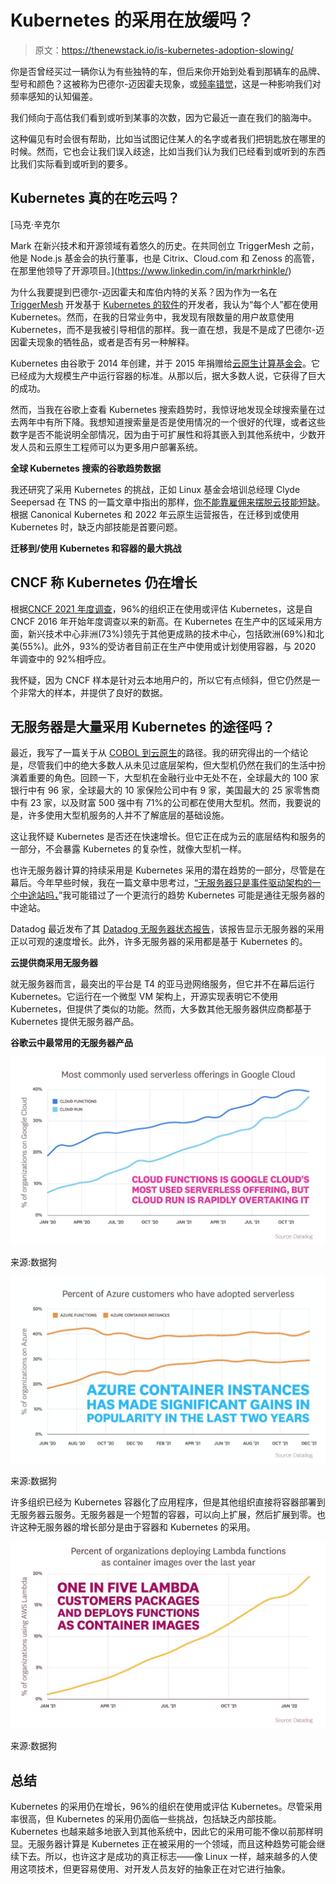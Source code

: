 # Kubernetes 的采用在放缓吗？

> 原文：<https://thenewstack.io/is-kubernetes-adoption-slowing/>

你是否曾经买过一辆你认为有些独特的车，但后来你开始到处看到那辆车的品牌、型号和颜色？这被称为巴德尔-迈因霍夫现象，或[频率错觉](https://en.wikipedia.org/wiki/Frequency_illusion)，这是一种影响我们对频率感知的认知偏差。

我们倾向于高估我们看到或听到某事的次数，因为它最近一直在我们的脑海中。

这种偏见有时会很有帮助，比如当试图记住某人的名字或者我们把钥匙放在哪里的时候。然而，它也会让我们误入歧途，比如当我们认为我们已经看到或听到的东西比我们实际看到或听到的要多。

## **Kubernetes 真的在吃云吗？**

 [马克·辛克尔

Mark 在新兴技术和开源领域有着悠久的历史。在共同创立 TriggerMesh 之前，他是 Node.js 基金会的执行董事，也是 Citrix、Cloud.com 和 Zenoss 的高管，在那里他领导了开源项目。](https://www.linkedin.com/in/markrhinkle/) 

为什么我要提到巴德尔-迈因霍夫和库伯内特的关系？因为作为一名在 [TriggerMesh](https://triggermesh.com/?utm_content=inline-mention) 开发基于 [Kubernetes 的软件](https://www.triggermesh.com/product-overview)的开发者，我认为“每个人”都在使用 Kubernetes。然而，在我的日常业务中，我发现有限数量的用户故意使用 Kubernetes，而不是我被引导相信的那样。我一直在想，我是不是成了巴德尔-迈因霍夫现象的牺牲品，或者是否有另一种解释。

Kubernetes 由谷歌于 2014 年创建，并于 2015 年捐赠给[云原生计算基金会](https://cncf.io/?utm_content=inline-mention)。它已经成为大规模生产中运行容器的标准。从那以后，据大多数人说，它获得了巨大的成功。

然而，当我在谷歌上查看 Kubernetes 搜索趋势时，我惊讶地发现全球搜索量在过去两年中有所下降。我想知道搜索量是否是使用情况的一个很好的代理，或者这些数字是否不能说明全部情况，因为由于可扩展性和将其嵌入到其他系统中，少数开发人员和云原生工程师可以为更多用户部署系统。

**全球 Kubernetes 搜索的谷歌趋势数据**

我还研究了采用 Kubernetes 的挑战，正如 Linux 基金会培训总经理 Clyde Seepersad 在 TNS 的一篇文章中指出的那样，[你不能靠雇佣来摆脱云技能短缺](https://thenewstack.io/you-cant-hire-your-way-out-of-the-cloud-skills-shortage/)。根据 Canonical Kubernetes 和 2022 年云原生运营报告，在迁移到或使用 Kubernetes 时，缺乏内部技能是首要问题。

**迁移到/使用 Kubernetes 和容器的最大挑战**

## CNCF 称 Kubernetes 仍在增长

根据[CNCF 2021 年度调查](https://www.cncf.io/reports/cncf-annual-survey-2021/)，96%的组织正在使用或评估 Kubernetes，这是自 CNCF 2016 年开始年度调查以来的新高。在 Kubernetes 在生产中的区域采用方面，新兴技术中心非洲(73%)领先于其他更成熟的技术中心，包括欧洲(69%)和北美(55%)。此外，93%的受访者目前正在生产中使用或计划使用容器，与 2020 年调查中的 92%相呼应。

我怀疑，因为 CNCF 样本是针对云本地用户的，所以它有点倾斜，但它仍然是一个非常大的样本，并提供了良好的数据。

## **无服务器是大量采用 Kubernetes 的途径吗？**

最近，我写了一篇关于从 [COBOL 到云原生](https://thenewstack.io/going-from-cobol-to-cloud-native/)的路径。我的研究得出的一个结论是，尽管我们中的绝大多数人从未见过底层架构，但大型机仍然在我们的生活中扮演着重要的角色。回顾一下，大型机在金融行业中无处不在，全球最大的 100 家银行中有 96 家，全球最大的 10 家保险公司中有 9 家，美国最大的 25 家零售商中有 23 家，以及财富 500 强中有 71%的公司都在使用大型机。然而，我要说的是，许多使用大型机服务的人并不了解底层的基础设施。

这让我怀疑 Kubernetes 是否还在快速增长。但它正在成为云的底层结构和服务的一部分，不会暴露 Kubernetes 的复杂性，就像大型机一样。

也许无服务器计算的持续采用是 Kubernetes 采用的潜在趋势的一部分，尽管是在幕后。今年早些时候，我在一篇文章中思考过，[“无服务器只是事件驱动架构的一个中途站吗，](https://thenewstack.io/is-serverless-just-a-stopover-for-event-driven-architecture/)”我可能错过了一个更流行的趋势 Kubernetes 可能是通往无服务器的中途站。

Datadog 最近发布了其 [Datadog 无服务器状态报告](https://www.datadoghq.com/state-of-serverless/)，该报告显示无服务器的采用正以可观的速度增长。此外，许多无服务器的采用都是基于 Kubernetes 的。

**云提供商采用无服务器**

就无服务器而言，最突出的平台是 T4 的亚马逊网络服务，但它并不在幕后运行 Kubernetes。它运行在一个微型 VM 架构上，开源实现表明它不使用 Kubernetes，但提供了类似的功能。然而，大多数其他无服务器供应商都基于 Kubernetes 提供无服务器产品。

**谷歌云中最常用的无服务器产品**

![](img/f248b1f6a87b727d620272183c019896.png)

来源:数据狗

![](img/27b4b8f1a4e00cac07cf73edd1ba2bcc.png)

来源:数据狗

许多组织已经为 Kubernetes 容器化了应用程序，但是其他组织直接将容器部署到无服务器云服务。无服务器是一个短暂的容器，可以向上扩展，然后扩展到零。也许这种无服务器的增长部分是由于容器和 Kubernetes 的采用。

![](img/127ffcf82d14746082835cb7e0cf0f26.png)

来源:数据狗

## **总结**

Kubernetes 的采用仍在增长，96%的组织在使用或评估 Kubernetes。尽管采用率很高，但 Kubernetes 的采用仍面临一些挑战，包括缺乏内部技能。Kubernetes 也越来越多地嵌入到其他系统中，因此它的采用可能不像以前那样明显。无服务器计算是 Kubernetes 正在被采用的一个领域，而且这种趋势可能会继续下去。所以，也许这才是成功的真正标志——像 Linux 一样，越来越多的人使用这项技术，但更容易使用、对开发人员友好的抽象正在对它进行抽象。

<svg xmlns:xlink="http://www.w3.org/1999/xlink" viewBox="0 0 68 31" version="1.1"><title>Group</title> <desc>Created with Sketch.</desc></svg>